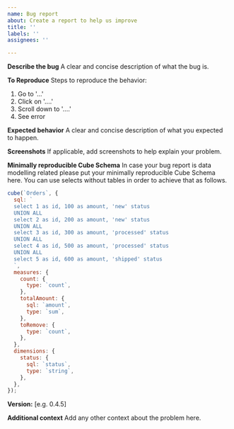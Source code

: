 ```yaml
---
name: Bug report
about: Create a report to help us improve
title: ''
labels: ''
assignees: ''

---
```


**Describe the bug**
A clear and concise description of what the bug is.

**To Reproduce**
Steps to reproduce the behavior:
1. Go to '...'
2. Click on '....'
3. Scroll down to '....'
4. See error

**Expected behavior**
A clear and concise description of what you expected to happen.

**Screenshots**
If applicable, add screenshots to help explain your problem.

**Minimally reproducible Cube Schema**
In case your bug report is data modelling related please put your minimally reproducible Cube Schema here.
You can use selects without tables in order to achieve that as follows.

```javascript
cube(`Orders`, {
  sql: `
  select 1 as id, 100 as amount, 'new' status
  UNION ALL
  select 2 as id, 200 as amount, 'new' status
  UNION ALL
  select 3 as id, 300 as amount, 'processed' status
  UNION ALL
  select 4 as id, 500 as amount, 'processed' status
  UNION ALL
  select 5 as id, 600 as amount, 'shipped' status
  `,
  measures: {
    count: {
      type: `count`,
    },
    totalAmount: {
      sql: `amount`,
      type: `sum`,
    },
    toRemove: {
      type: `count`,
    },
  },
  dimensions: {
    status: {
      sql: `status`,
      type: `string`,
    },
  },
});
```

**Version:**
[e.g. 0.4.5]

**Additional context**
Add any other context about the problem here.
